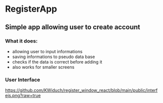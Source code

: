 # RegisterApp
## Simple app allowing user to create account 
### What it does: </br>
* allowing user to input informations
* saving informations to pseudo data base
* checks if the data is correct before adding it
* also works for smaller screens

### User Interface
https://github.com/KWiduch/register_window_react/blob/main/public/interfejs.png?raw=true </br>

